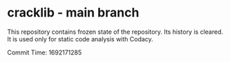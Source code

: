 # cracklib - main branch

This repository contains frozen state of the repository.
Its history is cleared. It is used only for static code
analysis with Codacy.

Commit Time: 1692171285